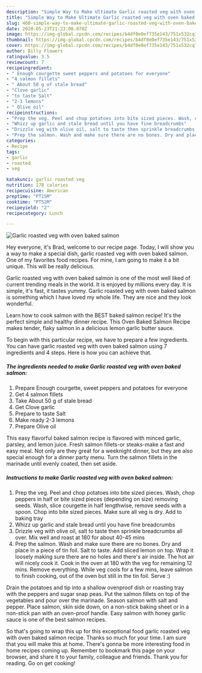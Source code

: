 ```yaml
---
description: "Simple Way to Make Ultimate Garlic roasted veg with oven baked salmon"
title: "Simple Way to Make Ultimate Garlic roasted veg with oven baked salmon"
slug: 460-simple-way-to-make-ultimate-garlic-roasted-veg-with-oven-baked-salmon
date: 2020-05-23T21:23:08.078Z
image: https://img-global.cpcdn.com/recipes/b4df0e0ef735e143/751x532cq70/garlic-roasted-veg-with-oven-baked-salmon-recipe-main-photo.jpg
thumbnail: https://img-global.cpcdn.com/recipes/b4df0e0ef735e143/751x532cq70/garlic-roasted-veg-with-oven-baked-salmon-recipe-main-photo.jpg
cover: https://img-global.cpcdn.com/recipes/b4df0e0ef735e143/751x532cq70/garlic-roasted-veg-with-oven-baked-salmon-recipe-main-photo.jpg
author: Billy Flowers
ratingvalue: 3.5
reviewcount: 7
recipeingredient:
- " Enough courgette sweet peppers and potatoes for everyone"
- "4 salmon fillets"
- " About 50 g of stale bread"
- "Clove garlic"
- "to taste Salt"
- "2-3 lemons"
- " Olive oil"
recipeinstructions:
- "Prep the veg. Peel and chop potatoes into bite sized pieces. Wash, chop peppers in half or bite sized pieces (depending on size) removing seeds. Wash, slice courgette in half lengthwise, remove seeds with a spoon. Chop into bite sized pieces. Make sure all veg is dry. Add to baking tray"
- "Whizz up garlic and stale bread until you have fine breadcrumbs"
- "Drizzle veg with olive oil, salt to taste then sprinkle breadcrumbs all over. Mix well and roast at 180 for about 40-45 mins"
- "Prep the salmon. Wash and make sure there are no bones. Dry and place in a piece of tin foil. Salt to taste. Add sliced lemon on top. Wrap it loosely making sure there are no holes and there&#39;s air inside. The hot air will nicely cook it. Cook in the oven at 180 with the veg for remaining 12 mins. Remove everything. While veg cools for a few mins, leave salmon to finish cooking, out of the oven but still in the tin foil. Serve :)"
categories:
- Recipe
tags:
- garlic
- roasted
- veg

katakunci: garlic roasted veg 
nutrition: 178 calories
recipecuisine: American
preptime: "PT15M"
cooktime: "PT52M"
recipeyield: "2"
recipecategory: Lunch

---
```



![Garlic roasted veg with oven baked salmon](https://img-global.cpcdn.com/recipes/b4df0e0ef735e143/751x532cq70/garlic-roasted-veg-with-oven-baked-salmon-recipe-main-photo.jpg)

Hey everyone, it's Brad, welcome to our recipe page. Today, I will show you a way to make a special dish, garlic roasted veg with oven baked salmon. One of my favorites food recipes. For mine, I am going to make it a bit unique. This will be really delicious.

Garlic roasted veg with oven baked salmon is one of the most well liked of current trending meals in the world. It is enjoyed by millions every day. It is simple, it's fast, it tastes yummy. Garlic roasted veg with oven baked salmon is something which I have loved my whole life. They are nice and they look wonderful.

Learn how to cook salmon with the BEST baked salmon recipe! It&#39;s the perfect simple and healthy dinner recipe. This Oven Baked Salmon Recipe makes tender, flaky salmon in a delicious lemon garlic butter sauce.


To begin with this particular recipe, we have to prepare a few ingredients. You can have garlic roasted veg with oven baked salmon using 7 ingredients and 4 steps. Here is how you can achieve that.

<!--inarticleads1-->

##### The ingredients needed to make Garlic roasted veg with oven baked salmon:

1. Prepare  Enough courgette, sweet peppers and potatoes for everyone
1. Get 4 salmon fillets
1. Take  About 50 g of stale bread
1. Get Clove garlic
1. Prepare to taste Salt
1. Make ready 2-3 lemons
1. Prepare  Olive oil


This easy flavorful baked salmon recipe is flavored with minced garlic, parsley, and lemon juice. Fresh salmon fillets-or steaks-make a fast and easy meal. Not only are they great for a weeknight dinner, but they are also special enough for a dinner party menu. Turn the salmon fillets in the marinade until evenly coated, then set aside. 

<!--inarticleads2-->

##### Instructions to make Garlic roasted veg with oven baked salmon:

1. Prep the veg. Peel and chop potatoes into bite sized pieces. Wash, chop peppers in half or bite sized pieces (depending on size) removing seeds. Wash, slice courgette in half lengthwise, remove seeds with a spoon. Chop into bite sized pieces. Make sure all veg is dry. Add to baking tray
1. Whizz up garlic and stale bread until you have fine breadcrumbs
1. Drizzle veg with olive oil, salt to taste then sprinkle breadcrumbs all over. Mix well and roast at 180 for about 40-45 mins
1. Prep the salmon. Wash and make sure there are no bones. Dry and place in a piece of tin foil. Salt to taste. Add sliced lemon on top. Wrap it loosely making sure there are no holes and there&#39;s air inside. The hot air will nicely cook it. Cook in the oven at 180 with the veg for remaining 12 mins. Remove everything. While veg cools for a few mins, leave salmon to finish cooking, out of the oven but still in the tin foil. Serve :)


Drain the potatoes and tip into a shallow ovenproof dish or roasting tray with the peppers and sugar snap peas. Put the salmon fillets on top of the vegetables and pour over the marinade. Season salmon with salt and pepper. Place salmon, skin side down, on a non-stick baking sheet or in a non-stick pan with an oven-proof handle. Easy salmon with honey garlic sauce is one of the best salmon recipes. 

So that's going to wrap this up for this exceptional food garlic roasted veg with oven baked salmon recipe. Thanks so much for your time. I am sure that you will make this at home. There's gonna be more interesting food in home recipes coming up. Remember to bookmark this page on your browser, and share it to your family, colleague and friends. Thank you for reading. Go on get cooking!
